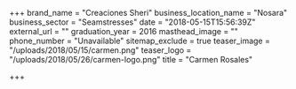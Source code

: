 +++
brand_name = "Creaciones Sheri"
business_location_name = "Nosara"
business_sector = "Seamstresses"
date = "2018-05-15T15:56:39Z"
external_url = ""
graduation_year = 2016
masthead_image = ""
phone_number = "Unavailable"
sitemap_exclude = true
teaser_image = "/uploads/2018/05/15/carmen.png"
teaser_logo = "/uploads/2018/05/26/carmen-logo.png"
title = "Carmen Rosales"

+++
